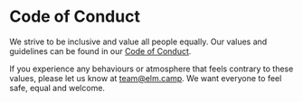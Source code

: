 # Code of Conduct

We strive to be inclusive and value all people equally. Our values and
guidelines can be found in our [Code of Conduct][coc].

If you experience any behaviours or atmosphere that feels contrary to these
values, please let us know at [team@elm.camp][email]. We want everyone
to feel safe, equal and welcome.

[coc]: https://elm.camp/code-of-conduct
[email]: mailto:team@elm.camp
